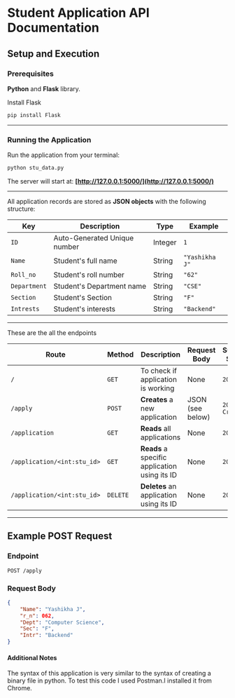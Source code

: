 
# Student Application API Documentation

## Setup and Execution

### Prerequisites
**Python** and **Flask** library.

Install Flask  
```bash
pip install Flask
````

---

### Running the Application

Run the application from your terminal:

```bash
python stu_data.py
```

The server will start at:
**[http://127.0.0.1:5000/](http://127.0.0.1:5000/)**

---

All application records are stored as **JSON objects** with the following structure:

| **Key**      | **Description**                    | **Type** | **Example**        |
| ------------ | ---------------------------------- | -------- | ------------------ |
| `ID`         | Auto-Generated Unique number       | Integer  | `1`                |
| `Name`       | Student's full name                | String   | `"Yashikha J"`     |
| `Roll_no`    | Student's roll number              | String   | `"62"`             |
| `Department` | Student's Department name          | String   | `"CSE"`            |
| `Section`    | Student's Section                  | String   | `"F"`              |
| `Intrests`   | Student's interests                | String   | `"Backend"`        |

---
These are the all the endpoints

| **Route**                   | **Method** | **Description**                       | **Request Body** | **Success Status** | **Error Status**  |
| --------------------------- | ---------- | ------------------------------------- | ---------------- | ------------------ | ----------------- |
| `/`                         | `GET`      | To check if application is working             | None             | `200 OK`           | -                 |
| `/apply`                    | `POST`     | **Creates** a new application          | JSON (see below) | `201 Created`      | `400 Bad Request` |
| `/application`              | `GET`      | **Reads** all applications             | None             | `200 OK`           | -                 |
| `/application/<int:stu_id>` | `GET`      | **Reads** a specific application using its ID | None             | `200 OK`           | `404 Not Found`   |
| `/application/<int:stu_id>` | `DELETE`   | **Deletes** an application using its ID       | None             | `200 OK`           | `404 Not Found`   |

---

## Example POST Request

### **Endpoint**

`POST /apply`

### **Request Body**

```json
{
    "Name": "Yashikha J",
    "r_n": 062,
    "Dept": "Computer Science",
    "Sec": "F",
    "Intr": "Backend"
}
```
#### Additional Notes 
The syntax of this application is very similar to the syntax of creating a binary file in python.
To test this code I used Postman.I installed it from Chrome.

